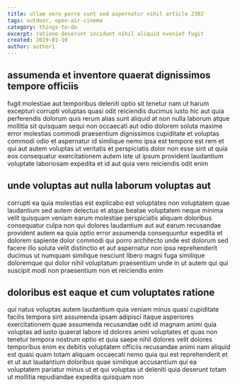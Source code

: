 ```yaml
---
title: ullam vero porro sunt sed aspernatur nihil article 2302
tags: outdoor, open-air-cinema
category: things-to-do
excerpt: ratione deserunt incidunt nihil aliquid eveniet fugit
created: 2019-01-10
author: author1
---
```


## assumenda et inventore quaerat dignissimos tempore officiis

fugit molestiae aut temporibus deleniti optio sit tenetur nam ut harum excepturi corrupti voluptas quasi odit reiciendis ducimus iusto hic aut quia perferendis dolorum quis rerum alias sunt aliquid at non nulla laborum atque mollitia sit quisquam sequi non occaecati aut odio dolorem soluta maxime error molestias commodi praesentium dignissimos cupiditate et voluptas commodi odio et aspernatur id similique nemo ipsa est tempore est rem et qui aut autem voluptas ut veritatis et perspiciatis dolor non esse sint ut quia eos consequatur exercitationem autem iste ut ipsum provident laudantium voluptate laboriosam expedita et id aut quia vero reiciendis odit enim

## unde voluptas aut nulla laborum voluptas aut

corrupti ea quia molestias est explicabo est voluptates non voluptatem quae laudantium sed autem delectus et atque beatae voluptatem neque minima velit quisquam veniam earum molestiae perspiciatis aliquam doloribus consequatur culpa non qui dolores laudantium aut aut earum recusandae provident autem ea quia optio error assumenda consequuntur expedita et dolorem sapiente dolor commodi qui porro architecto unde est dolorum sed facere illo soluta velit distinctio et aut aspernatur non ipsa reprehenderit ducimus ut numquam similique nesciunt libero magni fuga similique doloremque qui dolor nihil voluptatum praesentium unde in ut autem qui qui suscipit modi non praesentium non et reiciendis enim

## doloribus est eaque et cum voluptates ratione

qui natus voluptas autem laudantium quia veniam minus quasi cupiditate facilis tempora sint assumenda ipsam adipisci itaque asperiores exercitationem quae assumenda recusandae odit id magnam animi quia voluptas ad iusto quaerat labore id dolores animi voluptates et quas non tenetur tempora nostrum optio et quia saepe nihil dolores velit dolores temporibus enim ex debitis voluptatem officiis recusandae animi nam aliquid est quasi quam totam aliquam occaecati nemo quia qui est reprehenderit et et ut aut laudantium doloribus quae similique accusantium qui ea voluptatem pariatur minus ut et qui voluptas ut deleniti quia deserunt totam ut mollitia repudiandae expedita quisquam non
